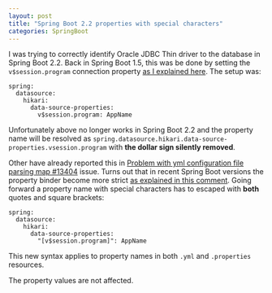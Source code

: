 ```yaml
---
layout: post
title: "Spring Boot 2.2 properties with special characters"
categories: SpringBoot
---
```


I was trying to correctly identify Oracle JDBC Thin driver to the database in Spring Boot 2.2. Back in Spring Boot 1.5, 
this was be done by setting the `v$session.program` connection property [as I explained here](https://stackoverflow.com/a/49278981/1602555).
The setup was:

```
spring:
  datasource:
    hikari:
      data-source-properties:
        v$session.program: AppName
```

Unfortunately above no longer works in Spring Boot 2.2 and the property name will be resolved as
`spring.datasource.hikari.data-source-properties.vsession.program` with **the dollar sign silently removed**. 

Other have already reported this in [Problem with yml configuration file parsing map #13404](https://github.com/spring-projects/spring-boot/issues/13404) issue.
Turns out that in recent Spring Boot versions the property binder become more strict [as explained in this comment](https://github.com/spring-projects/spring-boot/issues/13404#issuecomment-395307439).
Going forward a property name with special characters has to escaped with **both** quotes and square brackets:

```
spring:
  datasource:
    hikari:
      data-source-properties:
        "[v$session.program]": AppName
```

This new syntax applies to property names in both `.yml` and `.properties` resources. 

The property values are not affected.

